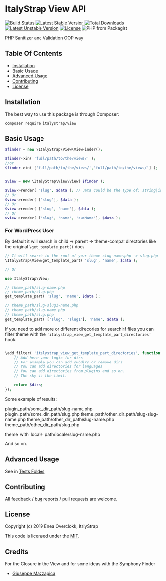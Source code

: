 # ItalyStrap View API

[![Build Status](https://travis-ci.org/ItalyStrap/view.svg?branch=master)](https://travis-ci.org/ItalyStrap/view)
[![Latest Stable Version](https://img.shields.io/packagist/v/italystrap/view.svg)](https://packagist.org/packages/italystrap/view)
[![Total Downloads](https://img.shields.io/packagist/dt/italystrap/view.svg)](https://packagist.org/packages/italystrap/view)
[![Latest Unstable Version](https://img.shields.io/packagist/vpre/italystrap/view.svg)](https://packagist.org/packages/italystrap/view)
[![License](https://img.shields.io/packagist/l/italystrap/view.svg)](https://packagist.org/packages/italystrap/view)
![PHP from Packagist](https://img.shields.io/packagist/php-v/italystrap/view)

PHP Sanitizer and Validation OOP way

## Table Of Contents

* [Installation](#installation)
* [Basic Usage](#basic-usage)
* [Advanced Usage](#advanced-usage)
* [Contributing](#contributing)
* [License](#license)

## Installation

The best way to use this package is through Composer:

```CMD
composer require italystrap/view
```

## Basic Usage

```php
$finder = new \ItalyStrap\View\ViewFinder();

$finder->in( 'full/path/to/the/views/' );
//or
$finder->in( ['full/path/to/the/views/','full/path/to/the/views/'] );


$view = new \ItalyStrap\View\View( $finder );

$view->render( 'slug', $data ); // Data could be the type of: string|int|array|object
// Or
$view->render( ['slug'], $data );
// Or
$view->render( ['slug', 'name'], $data );
// Or
$view->render( ['slug', 'name', 'subName'], $data );
```

### For WordPress User

By default it will search in child -> parent -> theme-compat directories like the original `\get_template_part()` does

```php
// It will search in the root of your theme slug-name.php -> slug.php
\ItalyStrap\View\get_template_part( 'slug', 'name', $data );

// Or

use ItalyStrap\View;

// theme_path/slug-name.php
// theme_path/slug.php
get_template_part( 'slug', 'name', $data );

// theme_path/slug-slug1-name.php
// theme_path/slug-name.php
// theme_path/slug.php
get_template_part( ['slug', 'slug1'], 'name', $data );
```

If you need to add more or different direcories for searchinf files you can filter theme with the `'italystrap_view_get_template_part_directories'` hook. 

```php

\add_filter( 'italystrap_view_get_template_part_directories', function( array $dirs ) {
    // Add here your logic for dirs
    // For example you can add subdirs or remove dirs
    // You can add directories for languages
    // You can add directories from plugins and so on.
    // The sky is the limit.

    return $dirs;
});
```

Some example of results:

plugin_path/some_dir_path/slug-name.php
plugin_path/some_dir_path/slug.php
theme_path/other_dir_path/slug-slug-name.php
theme_path/other_dir_path/slug-name.php
theme_path/other_dir_path/slug.php

theme_with_locale_path/locale/slug-name.php

And so on.


## Advanced Usage

See in [Tests Foldes](tests)

## Contributing

All feedback / bug reports / pull requests are welcome.

## License

Copyright (c) 2019 Enea Overclokk, ItalyStrap

This code is licensed under the [MIT](LICENSE).

## Credits

 For the Closure in the View and for some ideas with the Symphony Finder
 - [Giuseppe Mazzapica](https://github.com/gmazzap)